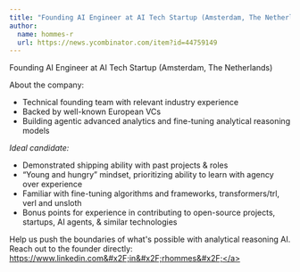 ```yaml
---
title: "Founding AI Engineer at AI Tech Startup (Amsterdam, The Netherlands)"
author:
  name: hommes-r
  url: https://news.ycombinator.com/item?id=44759149
---
```


<JobNavigation />

Founding AI Engineer at AI Tech Startup (Amsterdam, The Netherlands)

About the company:

- Technical founding team with relevant industry experience
- Backed by well-known European VCs
- Building agentic advanced analytics and fine-tuning analytical reasoning models

*Ideal candidate:*

- Demonstrated shipping ability with past projects &amp; roles
- “Young and hungry” mindset, prioritizing ability to learn with agency over experience
- Familiar with fine-tuning algorithms and frameworks, transformers&#x2F;trl, verl and unsloth
- Bonus points for experience in contributing to open-source projects, startups, AI agents, &amp; similar technologies

Help us push the boundaries of what&#x27;s possible with analytical reasoning AI. Reach out to the founder directly: <a href="https:&#x2F;&#x2F;www.linkedin.com&#x2F;in&#x2F;rhommes&#x2F;" rel="nofollow">https:&#x2F;&#x2F;www.linkedin.com&#x2F;in&#x2F;rhommes&#x2F;</a>
<JobApplication />

